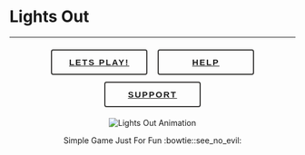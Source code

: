 # Lights Out

----------
<div align="center">
<style>
button {
    display: inline;
    margin: 7px;
    margin-bottom: 5px;
    position: relative;
    height: 45px;
    width: 170px;
    padding: 5px 5px;
    font-weight: 700;
    font-size: 15px;
    letter-spacing: 2px;
    color: #383736;
    border: 2px #383736 solid;
    border-radius: 4px;
    text-transform: uppercase;
    outline: 0;
    overflow: hidden;
    background: none;
    z-index: 1;
    cursor: pointer;
    transition: 0.08s ease-in;
    -o-transition: 0.08s ease-in;
    -ms-transition: 0.08s ease-in;
    -moz-transition: 0.08s ease-in;
    -webkit-transition: 0.08s ease-in;
}

.reset {
    -webkit-transition: all 150ms cubic-bezier(0.445, 0.050, 0.550, 0.950);
}
.reset:before {
    position: absolute;
    content: "";
    background: url(https://f.cl.ly/items/3H3A0D1N281a2T280F3o/heist.svg) no-repeat center center;
    width: 100%;
    height: 100%;
    top: 0;
    left: 0;
    z-index: -1;
    opacity: 0;
    -webkit-transition: all 500ms cubic-bezier(0.230, 1.000, 0.320, 1.000);
}
.reset:after {
    content: "";
    position: absolute;
    background: #202026;
    bottom: 0;
    left: 0;
    right: 0;
    top: 100%;
    z-index: -2;
    -webkit-transition: all 500ms cubic-bezier(0.230, 1.000, 0.320, 1.000);
}
.reset:hover {
    color: white;
}
.reset:hover:before {
    opacity: .8;
}
.reset:hover:after {
    top: 0;
}
a:hover{
text-decoration:none;
};
</style>
<button class="reset"><a href="http://www.lightsout.ir">LETS PLAY!</a></button>
<button class="reset"><a href="http://www.lightsout.ir/help.html">HELP</a></button>
<button class="reset"><a href="http://www.lightsout.ir/donate.html">SUPPORT</a></button>
<p align="center">
  <img src="http://www.lightsout.ir/images/help.gif" alt="Lights Out Animation">
</p>
<p align="center">
   Simple Game Just For Fun :bowtie::see_no_evil:
</p>